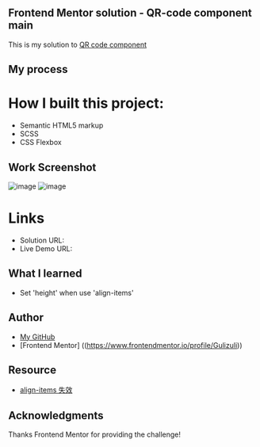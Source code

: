 ## Frontend Mentor solution - QR-code component main
This is my solution to [QR code component](https://www.frontendmentor.io/learning-paths/getting-started-on-frontend-mentor-XJhRWRREZd/steps/66862f95983369c533601705/challenge/start)

## My process
# How I built this project:
- Semantic HTML5 markup
- SCSS
- CSS Flexbox

## Work Screenshot
![image](https://github.com/Gulizuli/frontend-mentor-practice/assets/106880240/6a34d245-4511-4766-8585-31946cc94c0a)
![image](https://github.com/Gulizuli/frontend-mentor-practice/assets/106880240/23a67218-72d3-4d52-a834-958b63d64460)

# Links
- Solution URL:
- Live Demo URL:

## What I learned
- Set 'height' when use 'align-items'

## Author
- [My GitHub](https://github.com/Gulizuli)
- [Frontend Mentor] ((https://www.frontendmentor.io/profile/Gulizuli))

## Resource
- [align-items 失效](https://blog.csdn.net/weixin_42878211/article/details/108296972)

## Acknowledgments
Thanks Frontend Mentor for providing the challenge!
